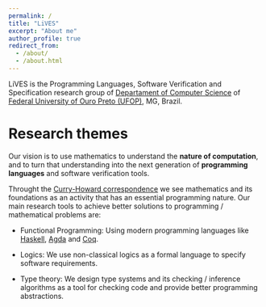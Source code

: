 ```yaml
---
permalink: /
title: "LiVES"
excerpt: "About me"
author_profile: true
redirect_from: 
  - /about/
  - /about.html
---
```



LiVES is the Programming Languages, Software Verification and Specification research group of 
[Departament of Computer Science](www.decom.ufop.br) of
[Federal University of Ouro Preto (UFOP)](www.ufop.br), MG, Brazil.

# Research themes

Our vision is to use mathematics to understand the **nature of computation**, and to turn that 
understanding into the next generation of **programming languages** and software verification tools.

Throught the [Curry-Howard correspondence](https://en.wikipedia.org/wiki/Curry–Howard_correspondence) we 
see mathematics and its foundations as an activity that has an essential programming nature. Our main 
research tools to achieve better solutions to programming / mathematical problems are:

* Functional Programming: Using modern programming languages like [Haskell](www.haskell.org), 
[Agda](https://wiki.portal.chalmers.se/agda/) and [Coq](www.coq.inria.fr).

* Logics: We use non-classical logics as a formal language to specify software requirements.

* Type theory: We design type systems and its checking / inference algorithms as a tool for checking
code and provide better programming abstractions.
